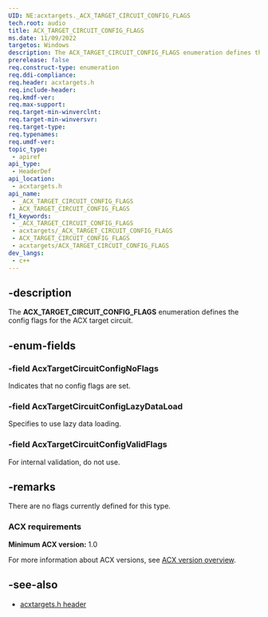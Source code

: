 ```yaml
---
UID: NE:acxtargets._ACX_TARGET_CIRCUIT_CONFIG_FLAGS
tech.root: audio
title: ACX_TARGET_CIRCUIT_CONFIG_FLAGS
ms.date: 11/09/2022
targetos: Windows
description: The ACX_TARGET_CIRCUIT_CONFIG_FLAGS enumeration defines the config flags for the ACX target circuit.
prerelease: false
req.construct-type: enumeration
req.ddi-compliance: 
req.header: acxtargets.h
req.include-header: 
req.kmdf-ver: 
req.max-support: 
req.target-min-winverclnt: 
req.target-min-winversvr: 
req.target-type: 
req.typenames: 
req.umdf-ver: 
topic_type:
 - apiref
api_type:
 - HeaderDef
api_location:
 - acxtargets.h
api_name:
 - _ACX_TARGET_CIRCUIT_CONFIG_FLAGS
 - ACX_TARGET_CIRCUIT_CONFIG_FLAGS
f1_keywords:
 - _ACX_TARGET_CIRCUIT_CONFIG_FLAGS
 - acxtargets/_ACX_TARGET_CIRCUIT_CONFIG_FLAGS
 - ACX_TARGET_CIRCUIT_CONFIG_FLAGS
 - acxtargets/ACX_TARGET_CIRCUIT_CONFIG_FLAGS
dev_langs:
 - c++
---
```


## -description

The **ACX_TARGET_CIRCUIT_CONFIG_FLAGS** enumeration defines the config flags for the ACX target circuit.

## -enum-fields

### -field AcxTargetCircuitConfigNoFlags

Indicates that no config flags are set.

### -field AcxTargetCircuitConfigLazyDataLoad

Specifies to use lazy data loading.

### -field AcxTargetCircuitConfigValidFlags

For internal validation, do not use.

## -remarks

There are no flags currently defined for this type.

### ACX requirements

**Minimum ACX version:** 1.0

For more information about ACX versions, see [ACX version overview](/windows-hardware/drivers/audio/acx-version-overview).

## -see-also

- [acxtargets.h header](index.md)

